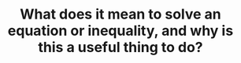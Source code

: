 ---
id: E1
title: What does it mean to solve an equation or inequality, and why is this a useful thing to do?
dependencies:
    - null
keyQuestions:
    - How can we formulate an equation or an inequality?
    - What do the symbols $=$, $<$ and $\leq$ mean, and how should we use them correctly?
    - What are we allowed to do to an equation or inequality?
    - How many solutions might an equation have?
    - What happens if our equation involves more than one unknown quantity?
    - If we cannot solve an equation, are there still useful things that we can say about its solutions?

---